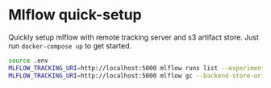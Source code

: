 # Mlflow quick-setup

Quickly setup mlflow with remote tracking server and s3 artifact store. Just run `docker-compose up` to get started.

```bash
source .env
MLFLOW_TRACKING_URI=http://localhost:5000 mlflow runs list --experiment-id 0 --view deleted_only
MLFLOW_TRACKING_URI=http://localhost:5000 mlflow gc --backend-store-uri postgresql://${POSTGRES_USER}:${POSTGRES_PASSWORD}@localhost:5432/${POSTGRES_DB}  --run-ids 

```
